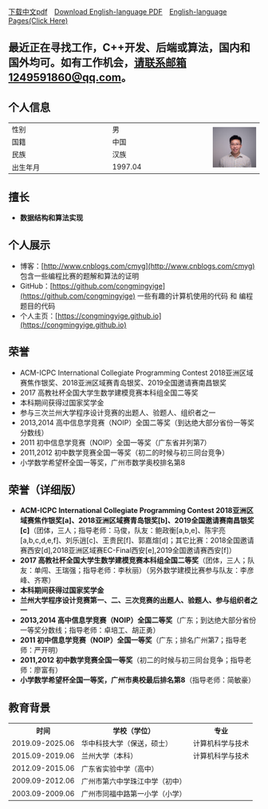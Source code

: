 [下载中文pdf](./陈冠斌_个人简历_2025年6月.pdf)&emsp;[Download English-language PDF](./GuanbinChen_Profile_2025.06_graduate.pdf)&emsp;[English-language Pages(Click Here)](./GuanbinChen_english.md)

## 最近正在寻找工作，C++开发、后端或算法，国内和国外均可。如有工作机会，请联系邮箱1249591860@qq.com。

## 个人信息

<div align="center">
<table>
  <tr>
    <td width="40%">性别</td><td width="40%">男</td>
    <td rowspan="4"><img src="./陈冠斌_艺术照.jpg" width="100"></td>
  </tr>
  <tr><td>国籍</td><td>中国</td></tr>
  <tr><td>民族</td><td>汉族</td></tr>
  <tr><td>出生年月</td><td>1997.04</td></tr>
</table> 
</div>

## 擅长
- **数据结构和算法实现**

## 个人展示
- 博客：[http://www.cnblogs.com/cmyg](http://www.cnblogs.com/cmyg)  包含一些编程比赛的题解和算法的证明
- GitHub：[https://github.com/congmingyige](https://github.com/congmingyige)  一些有趣的计算机使用的代码 和 编程题目的代码
- 个人主页：[https://congmingyige.github.io](https://congmingyige.github.io)

## 荣誉
- ACM-ICPC International Collegiate Programming Contest 2018亚洲区域赛焦作银奖、2018亚洲区域赛青岛银奖、2019全国邀请赛南昌银奖
- 2017 高教社杯全国大学生数学建模竞赛本科组全国二等奖
- 本科期间获得过国家奖学金
- 参与三次兰州大学程序设计竞赛的出题人、验题人、组织者之一
- 2013,2014 高中信息学竞赛（NOIP）全国二等奖（到达绝大部分省份一等奖分数线）
- 2011 初中信息学竞赛（NOIP）全国一等奖（广东省并列第7）
- 2011,2012 初中数学竞赛全国一等奖（初二的时候与初三同台竞争）
- 小学数学希望杯全国一等奖，广州市数学奥校排名第8

## 荣誉（详细版）
- **ACM-ICPC International Collegiate Programming Contest 2018亚洲区域赛焦作银奖[a]、2018亚洲区域赛青岛银奖[b]、2019全国邀请赛南昌银奖[c]**（团体，三人；指导老师：马俊，队友：鲍政衡[a,b,e]、陈宇亮[a,b,c,d,e,f]、刘乐逍[c]、王贵民[f]、郭嘉煊[d]；其它比赛：2018全国邀请赛西安[d],2018亚洲区域赛EC-Final西安[e],2019全国邀请赛西安[f]）
- **2017 高教社杯全国大学生数学建模竞赛本科组全国二等奖**（团体，三人；队友：单闯、王瑞强；指导老师：李秋丽）（另外数学建模比赛参与队友：李彦峰、齐寒）
- **本科期间获得过国家奖学金**
- **兰州大学程序设计竞赛第一、二、三次竞赛的出题人、验题人、参与组织者之一**
- **2013,2014 高中信息学竞赛（NOIP）全国二等奖**（广东；到达绝大部分省份一等奖分数线；指导老师：卓培工、胡正勇）
- **2011 初中信息学竞赛（NOIP）全国一等奖**（广东；排名广州第7；指导老师：严开明）
- **2011,2012 初中数学竞赛全国一等奖**（初二的时候与初三同台竞争；指导老师：廖富有）
- **小学数学希望杯全国一等奖，广州市奥校最后排名第8**（指导老师：简敏豪）

## 教育背景

<div align="center">
<table>
  <tr><th>时间</th><th>学校（学位）</th><th>专业</th></tr>
  <tr><td>2019.09-2025.06</td><td>华中科技大学（保送，硕士）</td><td>计算机科学与技术</td></tr>
  <tr><td>2015.09-2019.06</td><td>兰州大学（本科）</td><td>计算机科学与技术</td></tr>
  <tr><td>2012.09-2015.06</td><td>广东省实验中学（高中）</td><td></td></tr>
  <tr><td>2009.09-2012.06</td><td>广州市第六中学珠江中学（初中）</td><td></td></tr>
  <tr><td>2003.09-2009.06</td><td>广州市同福中路第一小学（小学）</td><td></td></tr>
</table>
</div>
